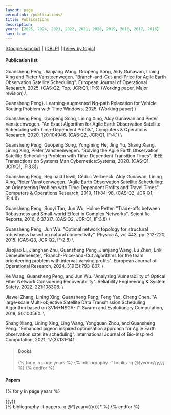 ```yaml
---
layout: page
permalink: /publications/
title: Publications
description: 
years: [2025, 2024, 2023, 2022, 2021, 2020, 2019, 2018, 2017, 2016]
nav: true
---
```


[[Google scholar](https://scholar.google.com/citations?user=hBZ_tKsAAAAJ)] | [[DBLP](https://dblp.org/pid/19/2969-1.html)] | [[View by topic](https://jd92.wang/research/)]

#### Publication list

Guansheng Peng, Jianjiang Wang, Guopeng Song, Aldy Gunawan, Lining Xing and Pieter Vansteenwegen. "Branch-and-Cut-and-Price for Agile Earth Observation Satellite Scheduling". European Journal of Operational Research, 2025. (CAS:Q2, Top, JCR:Q1, IF:6) (Working paper, Major revision).\\

Guansheng Peng}. Learning-augmented Ng-path Relaxation for Vehicle Routing Problem with Time Windows. 2025. (Working paper).\\

Guansheng Peng, Guopeng Song, Lining Xing, Aldy Gunawan and Pieter Vansteenwegen. "An Exact Algorithm for Agile Earth Observation Satellite Scheduling with Time-Dependent Profits", Computers \& Operations Research, 2020. 120:104946. (CAS:Q2, JCR:Q1, IF:4.1) \\

Guansheng Peng, Guopeng Song, Yongming He, Jing Yu, Shang Xiang, Lining Xing, Pieter Vansteenwegen. "Solving the Agile Earth Observation Satellite Scheduling Problem with Time-Dependent Transition Times". IEEE Transactions on Systems Man Cybernetics:Systems, 2020. (CAS:Q1, JCR:Q1, IF:8.8)\\

Guansheng Peng, Reginald Dewil, Cédric Verbeeck, Aldy Gunawan, Lining Xing, Pieter Vansteenwegen. "Agile Earth Observation Satellite Scheduling: an Orienteering Problem with Time-Dependent Profits and Travel Times". Computers \& Operations Research, 2019, 111:84-98. (CAS:Q2, JCR:Q1, IF:4.1)\\

Guansheng Peng, Suoyi Tan, Jun Wu, Holme Petter. "Trade-offs between Robustness and Small-world Effect in Complex Networks". Scientific Reports, 2016, 6:37317. (CAS:Q2, JCR:Q1, IF:3.8) \\

Guansheng Peng, Jun Wu. "Optimal network topology for structural robustness based on natural connectivity". Physica A, vol.443, pp. 212-220, 2015. (CAS:Q3, JCR:Q2, IF:2.8) \\

Jiaojiao Li, Jianghan Zhu, Guansheng Peng, Jianjiang Wang, Lu Zhen, Erik Demeulemeester, "Branch-Price-and-Cut algorithms for the team orienteering problem with interval-varying profits". European Journal of Operational Research, 2024. 319(3):793-807. \\

Ke Wang, Guansheng Peng, and Jun Wu. "Analyzing Vulnerability of Optical Fiber Network Considering Recoverability". Reliability Engineering \& System Safety, 2022. 221:108308. \\

 Jiawei Zhang, Lining Xing, Guansheng Peng, Feng Yao, Cheng Chen. "A large-scale Multi-objective Satellite Data Transmission Scheduling Algorithm based on SVM+NSGA-II". Swarm and Evolutionary Computation, 2019, 50:100560. \\

Shang Xiang, Lining Xing, Ling Wang, Yongquan Zhou, and Guansheng Peng. "Enhanced pigeon inspired optimisation approach for Agile Earth observation satellite scheduling". International Journal of Bio-Inspired Computation, 2021, 17(3):131-141.



> #### Books
> 
> <div class="publications">
> 
> {% for y in page.years %}
>   {% bibliography -f books -q @*[year={{y}}]* %}
> {% endfor %}
> 
> </div>

#### Papers

<div class="publications">

{% for y in page.years %}
<div>{{y}}</div>
  {% bibliography -f papers -q @*[year={{y}}]* %}
{% endfor %}

</div>
